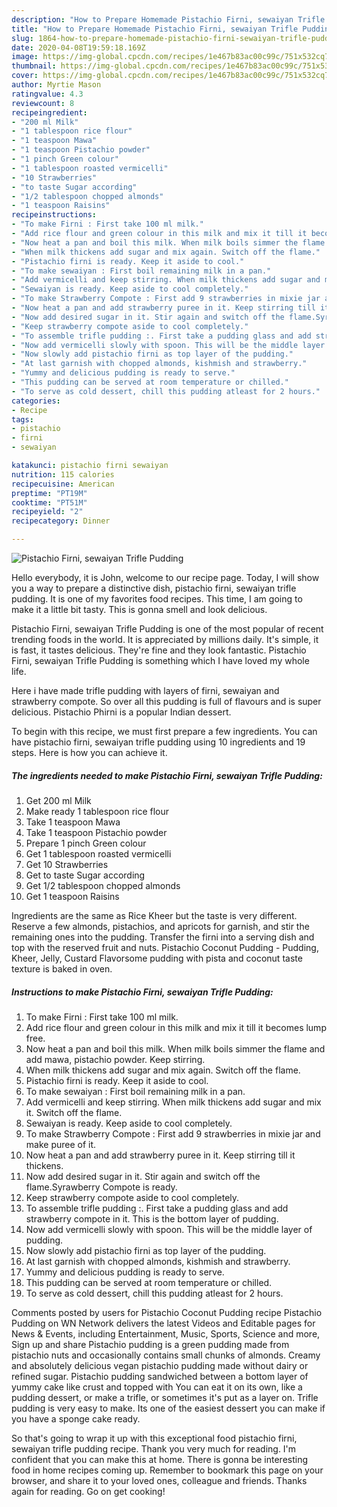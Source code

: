 ```yaml
---
description: "How to Prepare Homemade Pistachio Firni, sewaiyan Trifle Pudding"
title: "How to Prepare Homemade Pistachio Firni, sewaiyan Trifle Pudding"
slug: 1864-how-to-prepare-homemade-pistachio-firni-sewaiyan-trifle-pudding
date: 2020-04-08T19:59:18.169Z
image: https://img-global.cpcdn.com/recipes/1e467b83ac00c99c/751x532cq70/pistachio-firni-sewaiyan-trifle-pudding-recipe-main-photo.jpg
thumbnail: https://img-global.cpcdn.com/recipes/1e467b83ac00c99c/751x532cq70/pistachio-firni-sewaiyan-trifle-pudding-recipe-main-photo.jpg
cover: https://img-global.cpcdn.com/recipes/1e467b83ac00c99c/751x532cq70/pistachio-firni-sewaiyan-trifle-pudding-recipe-main-photo.jpg
author: Myrtie Mason
ratingvalue: 4.3
reviewcount: 8
recipeingredient:
- "200 ml Milk"
- "1 tablespoon rice flour"
- "1 teaspoon Mawa"
- "1 teaspoon Pistachio powder"
- "1 pinch Green colour"
- "1 tablespoon roasted vermicelli"
- "10 Strawberries"
- "to taste Sugar according"
- "1/2 tablespoon chopped almonds"
- "1 teaspoon Raisins"
recipeinstructions:
- "To make Firni : First take 100 ml milk."
- "Add rice flour and green colour in this milk and mix it till it becomes lump free."
- "Now heat a pan and boil this milk. When milk boils simmer the flame and add mawa, pistachio powder. Keep stirring."
- "When milk thickens add sugar and mix again. Switch off the flame."
- "Pistachio firni is ready. Keep it aside to cool."
- "To make sewaiyan : First boil remaining milk in a pan."
- "Add vermicelli and keep stirring. When milk thickens add sugar and mix it. Switch off the flame."
- "Sewaiyan is ready. Keep aside to cool completely."
- "To make Strawberry Compote : First add 9 strawberries in mixie jar and make puree of it."
- "Now heat a pan and add strawberry puree in it. Keep stirring till it thickens."
- "Now add desired sugar in it. Stir again and switch off the flame.Syrawberry Compote is ready."
- "Keep strawberry compote aside to cool completely."
- "To assemble trifle pudding :. First take a pudding glass and add strawberry compote in it. This is the bottom layer of pudding."
- "Now add vermicelli slowly with spoon. This will be the middle layer of pudding."
- "Now slowly add pistachio firni as top layer of the pudding."
- "At last garnish with chopped almonds, kishmish and strawberry."
- "Yummy and delicious pudding is ready to serve."
- "This pudding can be served at room temperature or chilled."
- "To serve as cold dessert, chill this pudding atleast for 2 hours."
categories:
- Recipe
tags:
- pistachio
- firni
- sewaiyan

katakunci: pistachio firni sewaiyan 
nutrition: 115 calories
recipecuisine: American
preptime: "PT19M"
cooktime: "PT51M"
recipeyield: "2"
recipecategory: Dinner

---
```



![Pistachio Firni, sewaiyan Trifle Pudding](https://img-global.cpcdn.com/recipes/1e467b83ac00c99c/751x532cq70/pistachio-firni-sewaiyan-trifle-pudding-recipe-main-photo.jpg)

Hello everybody, it is John, welcome to our recipe page. Today, I will show you a way to prepare a distinctive dish, pistachio firni, sewaiyan trifle pudding. It is one of my favorites food recipes. This time, I am going to make it a little bit tasty. This is gonna smell and look delicious.

Pistachio Firni, sewaiyan Trifle Pudding is one of the most popular of recent trending foods in the world. It is appreciated by millions daily. It's simple, it is fast, it tastes delicious. They're fine and they look fantastic. Pistachio Firni, sewaiyan Trifle Pudding is something which I have loved my whole life.

Here i have made trifle pudding with layers of firni, sewaiyan and strawberry compote. So over all this pudding is full of flavours and is super delicious. Pistachio Phirni is a popular Indian dessert.


To begin with this recipe, we must first prepare a few ingredients. You can have pistachio firni, sewaiyan trifle pudding using 10 ingredients and 19 steps. Here is how you can achieve it.

<!--inarticleads1-->

##### The ingredients needed to make Pistachio Firni, sewaiyan Trifle Pudding:

1. Get 200 ml Milk
1. Make ready 1 tablespoon rice flour
1. Take 1 teaspoon Mawa
1. Take 1 teaspoon Pistachio powder
1. Prepare 1 pinch Green colour
1. Get 1 tablespoon roasted vermicelli
1. Get 10 Strawberries
1. Get to taste Sugar according
1. Get 1/2 tablespoon chopped almonds
1. Get 1 teaspoon Raisins


Ingredients are the same as Rice Kheer but the taste is very different. Reserve a few almonds, pistachios, and apricots for garnish, and stir the remaining ones into the pudding. Transfer the firni into a serving dish and top with the reserved fruit and nuts. Pistachio Coconut Pudding - Pudding, Kheer, Jelly, Custard Flavorsome pudding with pista and coconut taste texture is baked in oven. 

<!--inarticleads2-->

##### Instructions to make Pistachio Firni, sewaiyan Trifle Pudding:

1. To make Firni : First take 100 ml milk.
1. Add rice flour and green colour in this milk and mix it till it becomes lump free.
1. Now heat a pan and boil this milk. When milk boils simmer the flame and add mawa, pistachio powder. Keep stirring.
1. When milk thickens add sugar and mix again. Switch off the flame.
1. Pistachio firni is ready. Keep it aside to cool.
1. To make sewaiyan : First boil remaining milk in a pan.
1. Add vermicelli and keep stirring. When milk thickens add sugar and mix it. Switch off the flame.
1. Sewaiyan is ready. Keep aside to cool completely.
1. To make Strawberry Compote : First add 9 strawberries in mixie jar and make puree of it.
1. Now heat a pan and add strawberry puree in it. Keep stirring till it thickens.
1. Now add desired sugar in it. Stir again and switch off the flame.Syrawberry Compote is ready.
1. Keep strawberry compote aside to cool completely.
1. To assemble trifle pudding :. First take a pudding glass and add strawberry compote in it. This is the bottom layer of pudding.
1. Now add vermicelli slowly with spoon. This will be the middle layer of pudding.
1. Now slowly add pistachio firni as top layer of the pudding.
1. At last garnish with chopped almonds, kishmish and strawberry.
1. Yummy and delicious pudding is ready to serve.
1. This pudding can be served at room temperature or chilled.
1. To serve as cold dessert, chill this pudding atleast for 2 hours.


Comments posted by users for Pistachio Coconut Pudding recipe Pistachio Pudding on WN Network delivers the latest Videos and Editable pages for News &amp; Events, including Entertainment, Music, Sports, Science and more, Sign up and share Pistachio pudding is a green pudding made from pistachio nuts and occasionally contains small chunks of almonds. Creamy and absolutely delicious vegan pistachio pudding made without dairy or refined sugar. Pistachio pudding sandwiched between a bottom layer of yummy cake like crust and topped with You can eat it on its own, like a pudding dessert, or make a trifle, or sometimes it&#39;s put as a layer on. Trifle pudding is very easy to make. Its one of the easiest dessert you can make if you have a sponge cake ready. 

So that's going to wrap it up with this exceptional food pistachio firni, sewaiyan trifle pudding recipe. Thank you very much for reading. I'm confident that you can make this at home. There is gonna be interesting food in home recipes coming up. Remember to bookmark this page on your browser, and share it to your loved ones, colleague and friends. Thanks again for reading. Go on get cooking!
